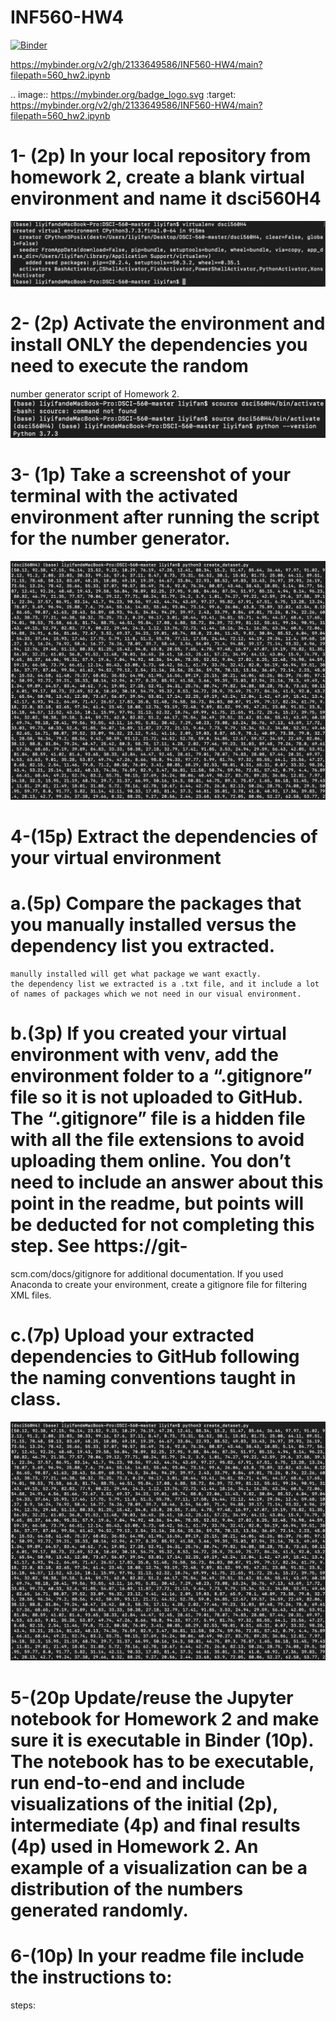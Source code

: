 # INF560-HW4


[![Binder](https://mybinder.org/badge_logo.svg)](https://mybinder.org/v2/gh/2133649586/INF560-HW4/main?filepath=560_hw2.ipynb)

https://mybinder.org/v2/gh/2133649586/INF560-HW4/main?filepath=560_hw2.ipynb

.. image:: https://mybinder.org/badge_logo.svg
 :target: https://mybinder.org/v2/gh/2133649586/INF560-HW4/main?filepath=560_hw2.ipynb

# 1- (2p) In your local repository from homework 2, create a blank virtual environment and name it dsci560H4 
![](https://github.com/2133649586/imag/blob/main/%E6%88%AA%E5%B1%8F2020-10-29%2013.02.14.png)

# 2- (2p) Activate the environment and install ONLY the dependencies you need to execute the random
number generator script of Homework 2.
![](https://github.com/2133649586/imag/blob/main/%E6%88%AA%E5%B1%8F2020-10-29%2017.34.07.png)

# 3- (1p) Take a screenshot of your terminal with the activated environment after running the script for the number generator.
![](https://github.com/2133649586/imag/blob/main/%E6%88%AA%E5%B1%8F2020-10-29%2013.42.08.png)

# 4-(15p) Extract the dependencies of your virtual environment
# a.(5p) Compare the packages that you manually installed versus the dependency list you extracted.
    manully installed will get what package we want exactly.
    the dependency list we extracted is a .txt file, and it include a lot of names of packages which we not need in our visual environment.
    
# b.(3p) If you created your virtual environment with venv, add the environment folder to a “.gitignore” file so it is not uploaded to GitHub. The “.gitignore” file is a hidden file with all the file extensions to avoid uploading them online. You don’t need to include an answer about this point in the readme, but points will be deducted for not completing this step. See https://git-
 scm.com/docs/gitignore for additional documentation. If you used Anaconda to create your environment, create a gitignore file for filtering XML files.
 
# c.(7p) Upload your extracted dependencies to GitHub following the naming conventions taught in class.
![](https://github.com/2133649586/imag/blob/main/%E6%88%AA%E5%B1%8F2020-10-29%2013.42.08.png)

# 5-(20p Update/reuse the Jupyter notebook for Homework 2 and make sure it is executable in Binder (10p). The notebook has to be executable, run end-to-end and include visualizations of the initial (2p), intermediate (4p) and final results (4p) used in Homework 2. An example of a visualization can be a distribution of the numbers generated randomly.

# 6-(10p) In your readme file include the instructions to:
steps:







